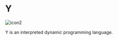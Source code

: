 # Y
![icon2](https://github.com/user-attachments/assets/ff6187fb-3c87-4f5c-a439-500d85240ace)

Y is an interpreted dynamic programming language.
